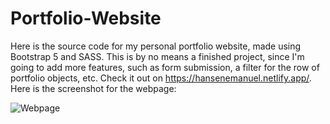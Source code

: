 # Portfolio-Website
Here is the source code for my personal portfolio website, made using Bootstrap 5 and SASS. This is by no means a finished project, since I'm going to add more features, such as form submission, a filter for the row of portfolio objects, etc. Check it out on https://hansenemanuel.netlify.app/. Here is the screenshot for the webpage:

![Webpage](/assets/webpage-screenshot.jpg)
